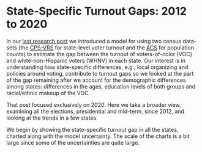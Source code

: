 # State-Specific Turnout Gaps: 2012 to 2020

In our [last research post][BR:StateSpecific1] we introduced a model for
using two census data-sets (the [CPS-VRS][USCB:CPS-VRS]
for state-level voter turnout and the [ACS][USCB:ACS] for population counts)
to estimate the gap between the turnout of voters-of-color (VOC) and
white-non-Hispanic voters (WHNV) in each state.  Our interest is in
understanding how state-specific differences,
e.g., local organizing and policies around voting, contribute to
turnout gaps so we looked at
the part of the gap remaining after we account
for the demographic differences among states: differences in the ages, education
levels of both groups and racial/ethnic makeup of the VOC.

That post focused exclusively on 2020.  Here we take a broader view,
examining all the elections, presidential and mid-term, since 2012,
and looking at the trends in a few states.

We begin by showing the state-specific turnout gap in all the states, charted
along with the model uncertainty.  The scale of the charts is a bit large since
some of the uncertainties are quite large.

[BR:StateSpecific1]: <https://blueripplepolitics.org/blog/voc-turnout-analysis>
[USCB:CPS-VRS]: <https://www.census.gov/topics/public-sector/voting.html>
[USCB:ACS]: <https://www.census.gov/programs-surveys/acs>
